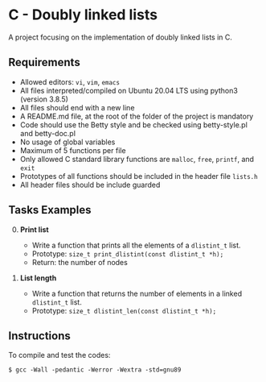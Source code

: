 # C - Doubly linked lists

A project focusing on the implementation of doubly linked lists in C.

## Requirements
- Allowed editors: `vi`, `vim`, `emacs`
- All files interpreted/compiled on Ubuntu 20.04 LTS using python3 (version 3.8.5)
- All files should end with a new line
- A README.md file, at the root of the folder of the project is mandatory
- Code should use the Betty style and be checked using betty-style.pl and betty-doc.pl
- No usage of global variables
- Maximum of 5 functions per file
- Only allowed C standard library functions are `malloc`, `free`, `printf`, and `exit`
- Prototypes of all functions should be included in the header file `lists.h`
- All header files should be include guarded

## Tasks Examples
0. **Print list**
   - Write a function that prints all the elements of a `dlistint_t` list.
   - Prototype: `size_t print_dlistint(const dlistint_t *h);`
   - Return: the number of nodes

1. **List length**
   - Write a function that returns the number of elements in a linked `dlistint_t` list.
   - Prototype: `size_t dlistint_len(const dlistint_t *h);`

## Instructions
To compile and test the codes:
```
$ gcc -Wall -pedantic -Werror -Wextra -std=gnu89 
